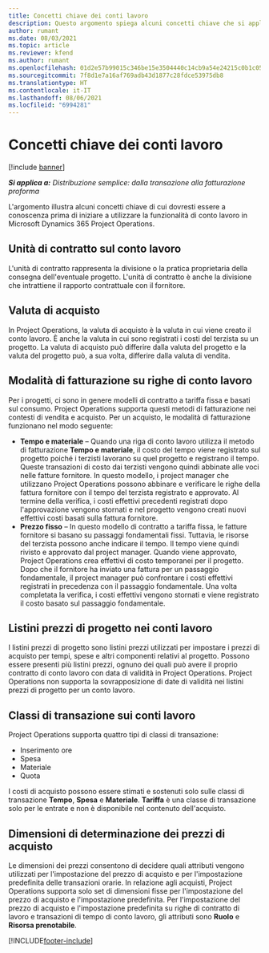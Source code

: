 ```yaml
---
title: Concetti chiave dei conti lavoro
description: Questo argomento spiega alcuni concetti chiave che si applicano ai conti lavoro in Microsoft Dynamics 365 Project Operations.
author: rumant
ms.date: 08/03/2021
ms.topic: article
ms.reviewer: kfend
ms.author: rumant
ms.openlocfilehash: 01d2e57b99015c346be15e3504440c14cb9a54e24215c0b1c052c5112f4b940a
ms.sourcegitcommit: 7f8d1e7a16af769adb43d1877c28fdce53975db8
ms.translationtype: HT
ms.contentlocale: it-IT
ms.lasthandoff: 08/06/2021
ms.locfileid: "6994281"
---
```

# <a name="key-concepts-in-subcontracting"></a>Concetti chiave dei conti lavoro

[!include [banner](../../includes/dataverse-preview.md)]

_**Si applica a:** Distribuzione semplice: dalla transazione alla fatturazione proforma_

L'argomento illustra alcuni concetti chiave di cui dovresti essere a conoscenza prima di iniziare a utilizzare la funzionalità di conto lavoro in Microsoft Dynamics 365 Project Operations.

## <a name="contracting-unit-on-the-subcontract"></a>Unità di contratto sul conto lavoro

L'unità di contratto rappresenta la divisione o la pratica proprietaria della consegna dell'eventuale progetto. L'unità di contratto è anche la divisione che intrattiene il rapporto contrattuale con il fornitore.

## <a name="purchase-currency"></a>Valuta di acquisto

In Project Operations, la valuta di acquisto è la valuta in cui viene creato il conto lavoro. È anche la valuta in cui sono registrati i costi del terzista su un progetto. La valuta di acquisto può differire dalla valuta del progetto e la valuta del progetto può, a sua volta, differire dalla valuta di vendita.

## <a name="billing-methods-on-subcontract-lines"></a>Modalità di fatturazione su righe di conto lavoro

Per i progetti, ci sono in genere modelli di contratto a tariffa fissa e basati sul consumo. Project Operations supporta questi metodi di fatturazione nei contesti di vendita e acquisto. Per un acquisto, le modalità di fatturazione funzionano nel modo seguente:

- **Tempo e materiale** – Quando una riga di conto lavoro utilizza il metodo di fatturazione **Tempo e materiale**, il costo del tempo viene registrato sul progetto poiché i terzisti lavorano su quel progetto e registrano il tempo. Queste transazioni di costo dai terzisti vengono quindi abbinate alle voci nelle fatture fornitore. In questo modello, i project manager che utilizzano Project Operations possono abbinare e verificare le righe della fattura fornitore con il tempo del terzista registrato e approvato. Al termine della verifica, i costi effettivi precedenti registrati dopo l'approvazione vengono stornati e nel progetto vengono creati nuovi effettivi costi basati sulla fattura fornitore.
- **Prezzo fisso** – In questo modello di contratto a tariffa fissa, le fatture fornitore si basano su passaggi fondamentali fissi. Tuttavia, le risorse del terzista possono anche indicare il tempo. Il tempo viene quindi rivisto e approvato dal project manager. Quando viene approvato, Project Operations crea effettivi di costo temporanei per il progetto. Dopo che il fornitore ha inviato una fattura per un passaggio fondamentale, il project manager può confrontare i costi effettivi registrati in precedenza con il passaggio fondamentale. Una volta completata la verifica, i costi effettivi vengono stornati e viene registrato il costo basato sul passaggio fondamentale.

## <a name="project-price-lists-on-subcontracts"></a>Listini prezzi di progetto nei conti lavoro

I listini prezzi di progetto sono listini prezzi utilizzati per impostare i prezzi di acquisto per tempi, spese e altri componenti relativi al progetto. Possono essere presenti più listini prezzi, ognuno dei quali può avere il proprio contratto di conto lavoro con data di validità in Project Operations. Project Operations non supporta la sovrapposizione di date di validità nei listini prezzi di progetto per un conto lavoro.

## <a name="transaction-classes-on-subcontracts"></a>Classi di transazione sui conti lavoro

Project Operations supporta quattro tipi di classi di transazione:

- Inserimento ore
- Spesa
- Materiale
- Quota

I costi di acquisto possono essere stimati e sostenuti solo sulle classi di transazione **Tempo**, **Spesa** e **Materiale**. **Tariffa** è una classe di transazione solo per le entrate e non è disponibile nel contenuto dell'acquisto.

## <a name="purchase-pricing-dimensions"></a>Dimensioni di determinazione dei prezzi di acquisto

Le dimensioni dei prezzi consentono di decidere quali attributi vengono utilizzati per l'impostazione del prezzo di acquisto e per l'impostazione predefinita delle transazioni orarie. In relazione agli acquisti, Project Operations supporta solo set di dimensioni fisse per l'impostazione del prezzo di acquisto e l'impostazione predefinita. Per l'impostazione del prezzo di acquisto e l'impostazione predefinita su righe di contratto di lavoro e transazioni di tempo di conto lavoro, gli attributi sono **Ruolo** e **Risorsa prenotabile**.

[!INCLUDE[footer-include](../../includes/footer-banner.md)]
